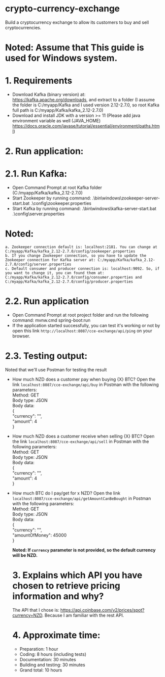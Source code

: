# crypto-currency-exchange
Build a cryptocurrency exchange to allow its customers to buy and sell cryptocurrencies.

# Noted: Assume that This guide is used for Windows system.
# 1. Requirements
  * Download Kafka (binary version) at: https://kafka.apache.org/downloads, and extract to a folder (I assume the folder is C:/myapp/Kafka and I used version 2.12-2.7.0, so root Kafka full path is C:/myapp/Kafka/kafka_2.12-2.7.0)
  * Download and install JDK with a version >= 11 (Please add java environment variable as well (JAVA_HOME) https://docs.oracle.com/javase/tutorial/essential/environment/paths.html)

# 2. Run application:
  # 2.1. Run Kafka:
   * Open Command Prompt at root Kafka folder (C:/myapp/Kafka/kafka_2.12-2.7.0)
   * Start Zookeeper by running command: .\bin\windows\zookeeper-server-start.bat .\config\zookeeper.properties
   * Start Kafka by running command: .\bin\windows\kafka-server-start.bat .\config\server.properties
   
   # Noted: 
    a. Zookeeper connection default is: localhost:2181. You can change at C:/myapp/Kafka/kafka_2.12-2.7.0/config/zookeeper.properties
    b. If you change Zookeeper connection, so you have to update the Zookeeper connection for Kafka server at: C:/myapp/Kafka/kafka_2.12-2.7.0/config/server.properties
    c. Default consumer and producer connection is: localhost:9092. So, if you want to change it, you can found them at: C:/myapp/Kafka/kafka_2.12-2.7.0/config/consumer.properties and C:/myapp/Kafka/kafka_2.12-2.7.0/config/producer.properties
     
  # 2.2. Run application
  * Open Command Prompt at root project folder and run the following command:
    mvnw.cmd spring-boot:run
  * If the application started successfully, you can test it's working or not by 
    open this link `http://localhost:8087/cce-exchange/api/ping` on your browser.
    
  # 2.3. Testing output:
  Noted that we'll use Postman for testing the result
  * How much NZD does a customer pay when buying {X} BTC?
    Open the link `localhost:8087/cce-exchange/api/buy` in Postman with the following parameters: <br />
    Method: GET <br />
    Body type: JSON <br />
    Body data: <br />
    { <br />
        "currency": "", <br />
        "amount": 4 <br />
    }<br />
    
  * How much NZD does a customer receive when selling {X} BTC?
    Open the link `localhost:8087/cce-exchange/api/sell` in Postman with the following parameters: <br />
    Method: GET <br />
    Body type: JSON <br />
    Body data: <br />
    { <br />
    "currency": "", <br />
    "amount": 4 <br />
    }<br />

* How much BTC do I pay/get for x NZD?
  Open the link `localhost:8087/cce-exchange/api/getAmountCanBeBought` in Postman with the following parameters: <br />
  Method: GET <br />
  Body type: JSON <br />
  Body data: <br />
  { <br />
  "currency": "", <br />
  "amountOfMoney": 45000 <br />
  }<br />
  
    <b>Noted: If `currency` parameter is not provided, so the default currency will be NZD.</b>
  # 3. Explains which API you have chosen to retrieve pricing information and why?
    The API that I chose is: https://api.coinbase.com/v2/prices/spot?currency=NZD. 
    Because I am familiar with the rest API.
  # 4. Approximate time:
    - Preparation: 1 hour <br/>
    - Coding: 8 hours (including tests) <br/>
    - Documentation: 30 minutes <br/>
    - Building and testing: 30 minutes <br/>
    - Grand total: 10 hours <br/>